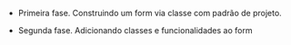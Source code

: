 - Primeira fase.
    Construindo um form via classe com padrão de projeto.

- Segunda fase.
   Adicionando classes e funcionalidades ao form
